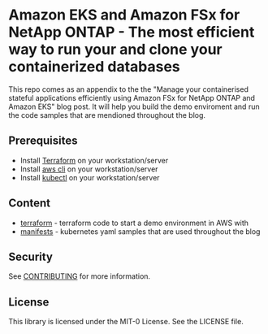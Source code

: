 # Amazon EKS and Amazon FSx for NetApp ONTAP - The most efficient way to run your and clone your containerized databases

This repo comes as an appendix to the the "Manage your containerised stateful applications efficiently using Amazon FSx for NetApp ONTAP and Amazon EKS" blog post. It will help you build the demo enviroment and run the code samples that are mendioned throughout the blog.

## Prerequisites

- Install [Terraform](https://learn.hashicorp.com/tutorials/terraform/install-cli) on your workstation/server
- Install [aws cli](https://docs.aws.amazon.com/cli/latest/userguide/install-cliv2.html) on your workstation/server
- Install [kubectl](https://kubernetes.io/docs/tasks/tools/install-kubectl/) on your workstation/server

## Content

- [terraform](/terraform) - terraform code to start a demo environment in AWS with
- [manifests](/manifests) - kubernetes yaml samples that are used throughout the blog

## Security

See [CONTRIBUTING](CONTRIBUTING.md#security-issue-notifications) for more information.

## License

This library is licensed under the MIT-0 License. See the LICENSE file.
